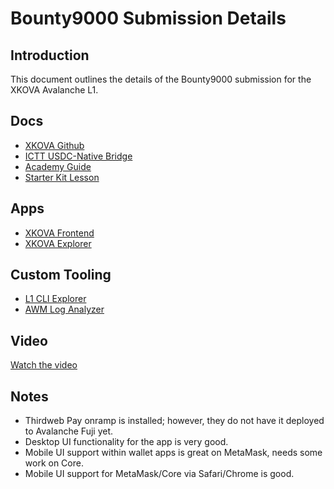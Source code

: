 # Bounty9000 Submission Details

## Introduction

This document outlines the details of the Bounty9000 submission for the XKOVA Avalanche L1.

## Docs

- [XKOVA Github](https://github.com/XKOVA/XKOVA-L1)
- [ICTT USDC-Native Bridge](https://github.com/XKOVA/ICTT-USDC-NATIVE-BRIDGE)
- [Academy Guide](https://github.com/chrisfusillo/avalanche-academy/blob/dev/content/guide/create-l1-with-USDC-native-with-ictt.mdx)
- [Starter Kit Lesson](https://github.com/chrisfusillo/avalanche-starter-kit/tree/main/src/11-usdc-to-native-interchain-token-transfer)

## Apps

- [XKOVA Frontend](https://welcoem.xkova.com/explore)
- [XKOVA Explorer](https://explorer.xkova.com/)

## Custom Tooling

- [L1 CLI Explorer](https://l1cli.com)
- [AWM Log Analyzer](https://awmlogs.xkova.com)

## Video

[Watch the video](https://x.com/ChrisFusillo/status/1836769897558257771)

## Notes

- Thirdweb Pay onramp is installed; however, they do not have it deployed to Avalanche Fuji yet.
- Desktop UI functionality for the app is very good.
- Mobile UI support within wallet apps is great on MetaMask, needs some work on Core.
- Mobile UI support for MetaMask/Core via Safari/Chrome is good.
